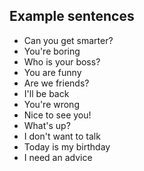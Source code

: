 ## Example sentences
* Can you get smarter?
* You're boring
* Who is your boss?
* You are funny
* Are we friends?
* I'll be back
* You're wrong
* Nice to see you!
* What's up?
* I don't want to talk
* Today is my birthday
* I need an advice
